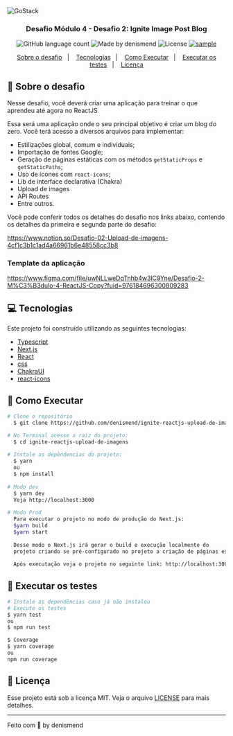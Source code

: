 <img alt="GoStack" src="https://repository-images.githubusercontent.com/346402665/17e19380-840e-11eb-86b6-5475e99b6392" />

<h3 align="center">
  Desafio Módulo 4 - Desafio 2: Ignite Image Post Blog
</h3>

<p align="center">
  <img alt="GitHub language count" src="https://img.shields.io/github/languages/count/denismend/ignite-reactjs-upload-de-imagens?color=%2304D361">

  <img alt="Made by denismend" src="https://img.shields.io/badge/made%20by-denismend-%2304D361">

  <img alt="License" src="https://img.shields.io/badge/license-MIT-%2304D361">

  <a href="https://github.com/Rocketseat/bootcamp-gostack-desafios/stargazers">
    <img alt="sample" src="https://img.shields.io/github/stars/denismend/gostack-fundamentos-reactjs?style=social">
  </a>
</p>

<p align="center">
  <a href="#rocket-sobre-o-desafio">Sobre o desafio</a>&nbsp;&nbsp;&nbsp;|&nbsp;&nbsp;&nbsp;
  <a href="#computer-tecnologias">Tecnologias</a>&nbsp;&nbsp;&nbsp;|&nbsp;&nbsp;&nbsp;
  <a href="#construction_worker-como-executar">Como Executar</a>&nbsp;&nbsp;&nbsp;|&nbsp;&nbsp;&nbsp;
  <a href="#test_tube-executar-os-testes">Executar os testes</a>&nbsp;&nbsp;&nbsp;|&nbsp;&nbsp;&nbsp;
  <a href="#memo-licença">Licença</a>
</p>

## :rocket: Sobre o desafio

Nesse desafio, você deverá criar uma aplicação para treinar o que aprendeu até agora no ReactJS

Essa será uma aplicação onde o seu principal objetivo é criar um blog do zero. Você terá acesso a diversos arquivos para implementar:

- Estilizações global, comum e individuais;
- Importação de fontes Google;
- Geração de páginas estáticas com os métodos `getStaticProps` e `getStaticPaths`;
- Uso de ícones com `react-icons`;
- Lib de interface declarativa (Chakra)
- Upload de images
- API Routes
- Entre outros.

Você pode conferir todos os detalhes do desafio nos links abaixo, contendo os detalhes da primeira e segunda parte do desafio:

https://www.notion.so/Desafio-02-Upload-de-imagens-4cf1c3b1c1ad4a66961b6e48558cc3b8

### Template da aplicação

https://www.figma.com/file/uwNLLweDqTnhb4w3lC9Yne/Desafio-2-M%C3%B3dulo-4-ReactJS-Copy?fuid=976184696300809283

## :computer: Tecnologias
Este projeto foi construído utilizando as seguintes tecnologias:

* [Typescript](https://www.typescriptlang.org/)
* [Next.js](https://nextjs.org/)
* [React](https://reactjs.org/)
* [css](https://www.w3schools.com/css/)
* [ChakraUI](https://chakra-ui.com/)
* [react-icons](https://react-icons.github.io/react-icons/)


## :construction_worker: Como Executar
```bash
# Clone o repositório
  $ git clone https://github.com/denismend/ignite-reactjs-upload-de-imagens.git

# No Terminal acesse a raiz do projeto:
  $ cd ignite-reactjs-upload-de-imagens
  
# Instale as depêndencias do projeto:
  $ yarn
  ou 
  $ npm install
   
# Modo dev
  $ yarn dev
  Veja http://localhost:3000
  
# Modo Prod
  Para executar o projeto no modo de produção do Next.js:
  $yarn build
  $yarn start
  
  Desse modo o Next.js irá gerar o build e execução localmente do 
  projeto criando se pré-configurado no projeto a criação de páginas estáticas
  
  Após executação veja o projeto no seguinte link: http://localhost:3000
```

## :test_tube: Executar os testes
```bash
# Instale as dependências caso já não instalou
# Execute os testes
$ yarn test
ou
$ npm run test

$ Coverage
$ yarn coverage
ou 
npm run coverage
```

## :memo: Licença

Esse projeto está sob a licença MIT. Veja o arquivo [LICENSE](LICENSE) para mais detalhes.

---

Feito com 💜 by denismend
